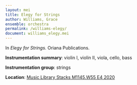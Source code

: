 ```yaml
---
layout: mei
title: Elegy for Strings
author: Williams, Grace
ensemble: orchestra
permalink: /williams-elegy/
document: williams_elegy.mei
---
```


In *Elegy for Strings.* Oriana Publications.

**Instrumentation summary**: violin I, violin II, viola, cello, bass

**Instrumentation group**: strings

**Location**: <a href="https://tufts.primo.exlibrisgroup.com/permalink/01TUN_INST/1kc9gia/alma991018677497303851" target="_blank">Music Library Stacks M1145.W55 E4 2020</a>
